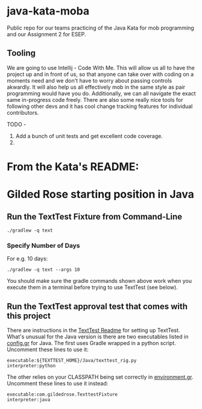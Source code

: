 # java-kata-moba
Public repo for our teams practicing of the Java Kata for mob programming and our Assignment 2 for ESEP.

## Tooling
We are going to use Intellij - Code With Me. This will allow us all to have the project up and in front of us, so that anyone can take over with coding on a moments need and we don't have to worry about passing controls akwardly. It will also help us all effectively mob in the same style as pair programming would have you do. Additionally, we can all navigate the exact same in-progress code freely. There are also some really nice tools for following other devs and it has cool change tracking features for individual contributors.

TODO -
1. Add a bunch of unit tests and get excellent code coverage.
2.

# From the Kata's README:
# Gilded Rose starting position in Java

## Run the TextTest Fixture from Command-Line

```
./gradlew -q text
```

### Specify Number of Days

For e.g. 10 days:

```
./gradlew -q text --args 10
```

You should make sure the gradle commands shown above work when you execute them in a terminal before trying to use TextTest (see below).


## Run the TextTest approval test that comes with this project

There are instructions in the [TextTest Readme](../texttests/README.md) for setting up TextTest. What's unusual for the Java version is there are two executables listed in [config.gr](../texttests/config.gr) for Java. The first uses Gradle wrapped in a python script. Uncomment these lines to use it:

    executable:${TEXTTEST_HOME}/Java/texttest_rig.py
    interpreter:python

The other relies on your CLASSPATH being set correctly in [environment.gr](../texttests/environment.gr). Uncomment these lines to use it instead:

    executable:com.gildedrose.TexttestFixture
    interpreter:java

